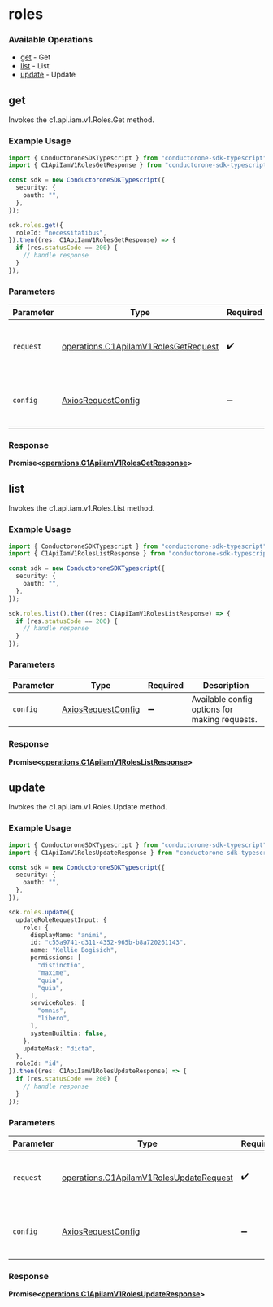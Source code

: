 # roles

### Available Operations

* [get](#get) - Get
* [list](#list) - List
* [update](#update) - Update

## get

Invokes the c1.api.iam.v1.Roles.Get method.

### Example Usage

```typescript
import { ConductoroneSDKTypescript } from "conductorone-sdk-typescript";
import { C1ApiIamV1RolesGetResponse } from "conductorone-sdk-typescript/dist/sdk/models/operations";

const sdk = new ConductoroneSDKTypescript({
  security: {
    oauth: "",
  },
});

sdk.roles.get({
  roleId: "necessitatibus",
}).then((res: C1ApiIamV1RolesGetResponse) => {
  if (res.statusCode == 200) {
    // handle response
  }
});
```

### Parameters

| Parameter                                                                                    | Type                                                                                         | Required                                                                                     | Description                                                                                  |
| -------------------------------------------------------------------------------------------- | -------------------------------------------------------------------------------------------- | -------------------------------------------------------------------------------------------- | -------------------------------------------------------------------------------------------- |
| `request`                                                                                    | [operations.C1ApiIamV1RolesGetRequest](../../models/operations/c1apiiamv1rolesgetrequest.md) | :heavy_check_mark:                                                                           | The request object to use for the request.                                                   |
| `config`                                                                                     | [AxiosRequestConfig](https://axios-http.com/docs/req_config)                                 | :heavy_minus_sign:                                                                           | Available config options for making requests.                                                |


### Response

**Promise<[operations.C1ApiIamV1RolesGetResponse](../../models/operations/c1apiiamv1rolesgetresponse.md)>**


## list

Invokes the c1.api.iam.v1.Roles.List method.

### Example Usage

```typescript
import { ConductoroneSDKTypescript } from "conductorone-sdk-typescript";
import { C1ApiIamV1RolesListResponse } from "conductorone-sdk-typescript/dist/sdk/models/operations";

const sdk = new ConductoroneSDKTypescript({
  security: {
    oauth: "",
  },
});

sdk.roles.list().then((res: C1ApiIamV1RolesListResponse) => {
  if (res.statusCode == 200) {
    // handle response
  }
});
```

### Parameters

| Parameter                                                    | Type                                                         | Required                                                     | Description                                                  |
| ------------------------------------------------------------ | ------------------------------------------------------------ | ------------------------------------------------------------ | ------------------------------------------------------------ |
| `config`                                                     | [AxiosRequestConfig](https://axios-http.com/docs/req_config) | :heavy_minus_sign:                                           | Available config options for making requests.                |


### Response

**Promise<[operations.C1ApiIamV1RolesListResponse](../../models/operations/c1apiiamv1roleslistresponse.md)>**


## update

Invokes the c1.api.iam.v1.Roles.Update method.

### Example Usage

```typescript
import { ConductoroneSDKTypescript } from "conductorone-sdk-typescript";
import { C1ApiIamV1RolesUpdateResponse } from "conductorone-sdk-typescript/dist/sdk/models/operations";

const sdk = new ConductoroneSDKTypescript({
  security: {
    oauth: "",
  },
});

sdk.roles.update({
  updateRoleRequestInput: {
    role: {
      displayName: "animi",
      id: "c55a9741-d311-4352-965b-b8a720261143",
      name: "Kellie Bogisich",
      permissions: [
        "distinctio",
        "maxime",
        "quia",
        "quia",
      ],
      serviceRoles: [
        "omnis",
        "libero",
      ],
      systemBuiltin: false,
    },
    updateMask: "dicta",
  },
  roleId: "id",
}).then((res: C1ApiIamV1RolesUpdateResponse) => {
  if (res.statusCode == 200) {
    // handle response
  }
});
```

### Parameters

| Parameter                                                                                          | Type                                                                                               | Required                                                                                           | Description                                                                                        |
| -------------------------------------------------------------------------------------------------- | -------------------------------------------------------------------------------------------------- | -------------------------------------------------------------------------------------------------- | -------------------------------------------------------------------------------------------------- |
| `request`                                                                                          | [operations.C1ApiIamV1RolesUpdateRequest](../../models/operations/c1apiiamv1rolesupdaterequest.md) | :heavy_check_mark:                                                                                 | The request object to use for the request.                                                         |
| `config`                                                                                           | [AxiosRequestConfig](https://axios-http.com/docs/req_config)                                       | :heavy_minus_sign:                                                                                 | Available config options for making requests.                                                      |


### Response

**Promise<[operations.C1ApiIamV1RolesUpdateResponse](../../models/operations/c1apiiamv1rolesupdateresponse.md)>**

